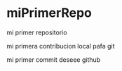 # miPrimerRepo


mi primer repositorio 

mi primera contribucion local pafa git

mi primer commit  deseee github
